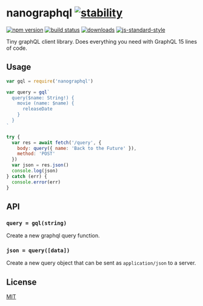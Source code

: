 # nanographql [![stability][0]][1]
[![npm version][2]][3] [![build status][4]][5]
[![downloads][8]][9] [![js-standard-style][10]][11]

Tiny graphQL client library. Does everything you need with GraphQL 15 lines of
code.

## Usage
```js
var gql = require('nanographql')

var query = gql`
  query($name: String!) {
    movie (name: $name) {
      releaseDate
    }
  }
`

try {
  var res = await fetch('/query', {
    body: query({ name: 'Back to the Future' }),
    method: 'POST'
  })
  var json = res.json()
  console.log(json)
} catch (err) {
  console.error(err)
}
```

## API
### `query = gql(string)`
Create a new graphql query function.

### `json = query([data])`
Create a new query object that can be sent as `application/json` to a server.

## License
[MIT](https://tldrlegal.com/license/mit-license)

[0]: https://img.shields.io/badge/stability-stable-brightgreen.svg?style=flat-square
[1]: https://nodejs.org/api/documentation.html#documentation_stability_index
[2]: https://img.shields.io/npm/v/nanographql.svg?style=flat-square
[3]: https://npmjs.org/package/nanographql
[4]: https://img.shields.io/travis/yoshuawuyts/nanographql/master.svg?style=flat-square
[5]: https://travis-ci.org/yoshuawuyts/nanographql
[6]: https://img.shields.io/codecov/c/github/yoshuawuyts/nanographql/master.svg?style=flat-square
[7]: https://codecov.io/github/yoshuawuyts/nanographql
[8]: http://img.shields.io/npm/dm/nanographql.svg?style=flat-square
[9]: https://npmjs.org/package/nanographql
[10]: https://img.shields.io/badge/code%20style-standard-brightgreen.svg?style=flat-square
[11]: https://github.com/feross/standard
